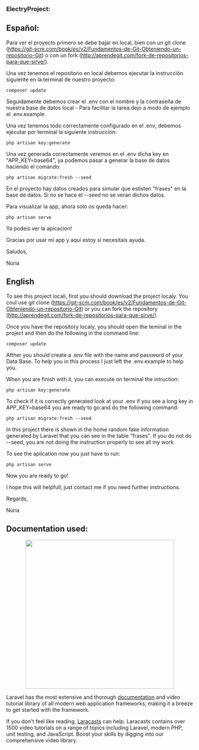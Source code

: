 
### ElectryProject:

## Español:

Para ver el proyecto primero se debe bajar en local, bien con un git clone (https://git-scm.com/book/es/v2/Fundamentos-de-Git-Obteniendo-un-repositorio-Git) o con un fork (http://aprendegit.com/fork-de-repositorios-para-que-sirve/).

Una vez tenemos el repositorio en local debemos ejecutar la instrucción siguiente en la terminal de nuestro proyecto:

    composer update

Seguidamente debemos crear el .env con el nombre y la contraseña de nuestra base de datos local - Para facilitar la tarea dejo a modo de ejemplo el .env.example.

Una vez tenemos todo correctamente configurado en el .env,  debemos ejecutar por terminal la siguiente instrucción:

    php artisan key:generate

Una vez generada correctamente veremos en el .env dicha key en "APP_KEY=base64", ya podemos pasar a generar la base de datos haciendo el comando:

    php artisan migrate:fresh --seed

En el proyecto hay datos creados para simular que estisten "frases" en la base de datos. Si no se hace el --seed no se veran dichos datos.

Para visualizar la app, ahora solo os queda hacer:

    php artisan serve 

Ya podeis ver la apicacion! 

Gracias por usar mi app y aquí estoy si necesitais ayuda.

Saludos,

Núria

## English

To see this project locali, first you should download the project localy. You coul use git clone (https://git-scm.com/book/es/v2/Fundamentos-de-Git-Obteniendo-un-repositorio-Git) or you can fork the repository (http://aprendegit.com/fork-de-repositorios-para-que-sirve/).

Once you have the repository localy, you should open the teminal in the project and then do the following in the command line:

    composer update

Afther you should create a .env file with the name and password of your Data Base. To help you in this process I just left the .env.example to help you.

When you are finish with it, you can execute on terminal the  intruction:

    php artisan key:generate

To check if it is correctly generated look at your .env if you see a long key in APP_KEY=base64 you are ready to go and do the following command:

    php artisan migrate:fresh --seed

In this project there is shown in the home random fake information generated by Laravel that you can see in the table "frases". If you do not do --seed, you are not doing the instruction properly to see all my work.

To see the aplication now you just have to run:

    php artisan serve 

Now you are ready to go! 

I hope this will helpfull, just contact me if you need further instructions. 

Regards,

Núria

## Documentation used:

<p align="center"><img src="https://res.cloudinary.com/dtfbvvkyp/image/upload/v1566331377/laravel-logolockup-cmyk-red.svg" width="400"></p>

Laravel has the most extensive and thorough [documentation](https://laravel.com/docs) and video tutorial library of all modern web application frameworks, making it a breeze to get started with the framework.

If you don't feel like reading, [Laracasts](https://laracasts.com) can help. Laracasts contains over 1500 video tutorials on a range of topics including Laravel, modern PHP, unit testing, and JavaScript. Boost your skills by digging into our comprehensive video library.

